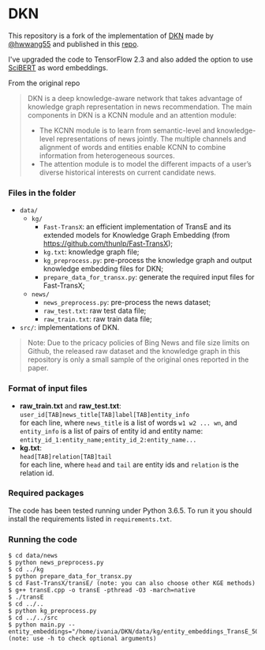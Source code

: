 # DKN

This repository is a fork of the implementation of [DKN](https://dl.acm.org/citation.cfm?id=3186175) made by [@hwwang55](https://github.com/hwwang55) and published in this [repo](https://github.com/hwwang55/DKN).

I've upgraded the code to TensorFlow 2.3 and also added the option to use [SciBERT](https://github.com/allenai/scibert) as word embeddings. 

From the original repo
> DKN is a deep knowledge-aware network that takes advantage of knowledge graph representation in news recommendation.
The main components in DKN is a KCNN module and an attention module:
> - The KCNN module is to learn from semantic-level and knowledge-level representations of news jointly.
> The multiple channels and alignment of words and entities enable KCNN to combine information from heterogeneous sources.
> - The attention module is to model the different impacts of a user’s diverse historical interests on current candidate news.


### Files in the folder

- `data/`
  - `kg/`
    - `Fast-TransX`: an efficient implementation of TransE and its extended models for Knowledge Graph Embedding (from https://github.com/thunlp/Fast-TransX);
    - `kg.txt`: knowledge graph file;
    - `kg_preprocess.py`: pre-process the knowledge graph and output knowledge embedding files for DKN;
    - `prepare_data_for_transx.py`: generate the required input files for Fast-TransX;
  - `news/`
    - `news_preprocess.py`: pre-process the news dataset;
    - `raw_test.txt`: raw test data file;
    - `raw_train.txt`: raw train data file;
- `src/`: implementations of DKN.

> Note: Due to the pricacy policies of Bing News and file size limits on Github, the released raw dataset and the knowledge graph in this repository is only a small sample of the original ones reported in the paper.


### Format of input files
- **raw_train.txt** and **raw_test.txt**:  
  `user_id[TAB]news_title[TAB]label[TAB]entity_info`  
  for each line, where `news_title` is a list of words `w1 w2 ... wn`, and `entity_info` is a list of pairs of entity id and entity name: `entity_id_1:entity_name;entity_id_2:entity_name...`
- **kg.txt**:  
  `head[TAB]relation[TAB]tail`  
  for each line, where `head` and `tail` are entity ids and `relation` is the relation id.


### Required packages
The code has been tested running under Python 3.6.5. To run it you should install the requirements listed in `requirements.txt`.

### Running the code
```
$ cd data/news
$ python news_preprocess.py
$ cd ../kg
$ python prepare_data_for_transx.py
$ cd Fast-TransX/transE/ (note: you can also choose other KGE methods)
$ g++ transE.cpp -o transE -pthread -O3 -march=native
$ ./transE
$ cd ../..
$ python kg_preprocess.py
$ cd ../../src
$ python main.py --entity_embeddings="/home/ivania/DKN/data/kg/entity_embeddings_TransE_50.npy"
(note: use -h to check optional arguments)
```
